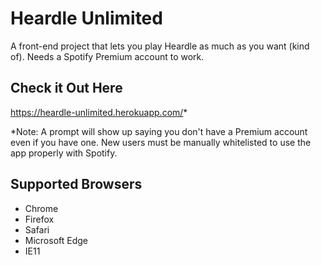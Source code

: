 # Heardle Unlimited

A front-end project that lets you play Heardle as much as you want (kind of). Needs a Spotify Premium account to work.

## Check it Out Here

https://heardle-unlimited.herokuapp.com/*

\*Note: A prompt will show up saying you don't have a Premium account even if you have one. New users must be manually whitelisted to use the app properly with Spotify.

## Supported Browsers
- Chrome
- Firefox
- Safari
- Microsoft Edge
- IE11
